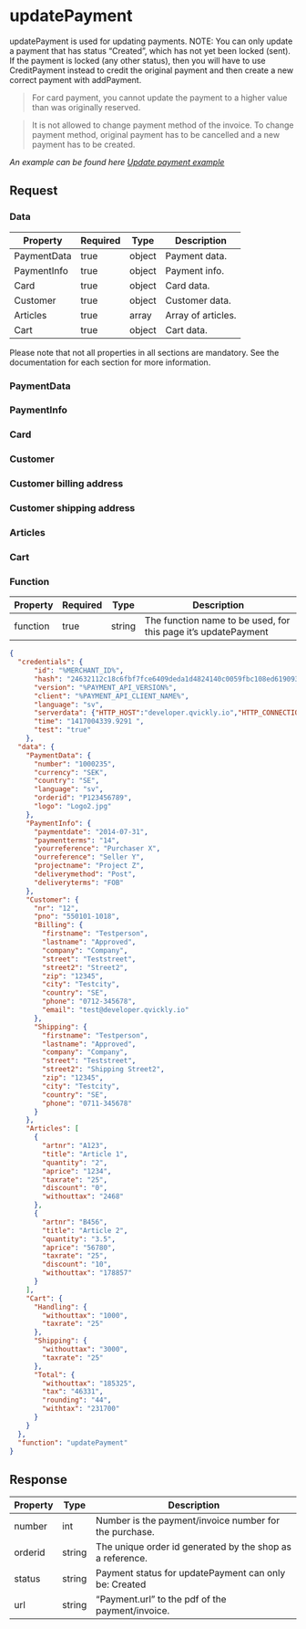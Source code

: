 # updatePayment

<include from="Snippets-PaymentAPI.md" element-id="snippet-header"></include>

updatePayment is used for updating payments. NOTE: You can only update a payment that has status “Created”, which has not yet been locked (sent).
If the payment is locked (any other status), then you will have to use CreditPayment instead to credit the original payment and then create a new correct payment with addPayment.

> For card payment, you cannot update the payment to a higher value than was originally reserved.

> It is not allowed to change payment method of the invoice. To change payment method, original payment has to be cancelled and a new payment has to be created.

*An example can be found here [Update payment example](Update-payment.md)*

## Request

### Data

| Property    | Required | Type   | Description        |
|-------------|----------|--------|--------------------|
| PaymentData | true     | object | Payment data.      |
| PaymentInfo | true     | object | Payment info.      |
| Card        | true     | object | Card data.         |
| Customer    | true     | object | Customer data.     |
| Articles    | true     | array  | Array of articles. |
| Cart        | true     | object | Cart data.         |


Please note that not all properties in all sections are mandatory. See the documentation for each section for more information.


### PaymentData

<include from="Snippets-Request.md" element-id="snippet-paymentdata" />

### PaymentInfo

<include from="Snippets-Request.md" element-id="snippet-paymentinfo" />

### Card

<include from="Snippets-Request.md" element-id="snippet-card" />

### Customer

<include from="Snippets-Request.md" element-id="snippet-customer" />

### Customer billing address 

<include from="Snippets-Request.md" element-id="snippet-billing-address" />

### Customer shipping address

<include from="Snippets-Request.md" element-id="snippet-shipping-address" />

### Articles

<include from="Snippets-Request.md" element-id="snippet-articles" />

### Cart

<include from="Snippets-Request.md" element-id="snippet-cart" />

### Function

| Property | Required | Type   | Description                                                    |
|----------|----------|--------|----------------------------------------------------------------|
| function | true     | string | The function name to be used, for this page it’s updatePayment |

```json
{
  "credentials": {
      "id": "%MERCHANT_ID%",
      "hash": "24632112c18c6fbf7fce6409deda1d4824140c0059fbc108ed6190934c47709caffcb8f8c47fd770ab53e4637e5dac1b8679faa30a248353775dbf336a67d202",
      "version": "%PAYMENT_API_VERSION%",
      "client": "%PAYMENT_API_CLIENT_NAME%",
      "language": "sv",
      "serverdata": {"HTTP_HOST":"developer.qvickly.io","HTTP_CONNECTION":"keep-alive","HTTP_CACHE_CONTROL":"max-age=0","HTTP_ACCEPT":"text\/html,application\/xhtml+xml,application\/xml;q=0.9,image\/webp,*\/*;q=0.8","HTTP_USER_AGENT":"Mozilla\/5.0 (Macintosh; Intel Mac OS X 10_10_1) AppleWebKit\/537.36 (KHTML, like Gecko) Chrome\/39.0.2171.95 Safari\/537.36","HTTP_ACCEPT_ENCODING":"gzip, deflate, sdch","HTTP_ACCEPT_LANGUAGE":"en-US,en;q=0.8","PATH":"\/sbin:\/usr\/sbin:\/bin:\/usr\/bin","SERVER_SOFTWARE":"Apache\/2.2.26 (Amazon)","SERVER_NAME":"developer.qvickly.io","SERVER_ADDR":"172.31.22.88","SERVER_PORT":"80","REMOTE_ADDR":"2.71.114.219","REMOTE_PORT":"53241","GATEWAY_INTERFACE":"CGI\/1.1","SERVER_PROTOCOL":"HTTP\/1.1","REQUEST_METHOD":"GET","QUERY_STRING":"","REQUEST_TIME":1421313644},
      "time": "1417004339.9291 ",
      "test": "true"
    },
  "data": {
    "PaymentData": {
      "number": "1000235",
      "currency": "SEK",
      "country": "SE",
      "language": "sv",
      "orderid": "P123456789",
      "logo": "Logo2.jpg"
    },
    "PaymentInfo": {
      "paymentdate": "2014-07-31",
      "paymentterms": "14",
      "yourreference": "Purchaser X",
      "ourreference": "Seller Y",
      "projectname": "Project Z",
      "deliverymethod": "Post",
      "deliveryterms": "FOB"
    },
    "Customer": {
      "nr": "12",
      "pno": "550101-1018",
      "Billing": {
        "firstname": "Testperson",
        "lastname": "Approved",
        "company": "Company",
        "street": "Teststreet",
        "street2": "Street2",
        "zip": "12345",
        "city": "Testcity",
        "country": "SE",
        "phone": "0712-345678",
        "email": "test@developer.qvickly.io"
      },
      "Shipping": {
        "firstname": "Testperson",
        "lastname": "Approved",
        "company": "Company",
        "street": "Teststreet",
        "street2": "Shipping Street2",
        "zip": "12345",
        "city": "Testcity",
        "country": "SE",
        "phone": "0711-345678"
      }
    },
    "Articles": [
      {
        "artnr": "A123",
        "title": "Article 1",
        "quantity": "2",
        "aprice": "1234",
        "taxrate": "25",
        "discount": "0",
        "withouttax": "2468"
      },
      {
        "artnr": "B456",
        "title": "Article 2",
        "quantity": "3.5",
        "aprice": "56780",
        "taxrate": "25",
        "discount": "10",
        "withouttax": "178857"
      }
    ],
    "Cart": {
      "Handling": {
        "withouttax": "1000",
        "taxrate": "25"
      },
      "Shipping": {
        "withouttax": "3000",
        "taxrate": "25"
      },
      "Total": {
        "withouttax": "185325",
        "tax": "46331",
        "rounding": "44",
        "withtax": "231700"
      }
    }
  },
  "function": "updatePayment"
}
```

## Response

| Property | Type   | Description                                               |
|----------|--------|-----------------------------------------------------------|
| number   | int    | Number is the payment/invoice number for the purchase.    |
| orderid  | string | The unique order id generated by the shop as a reference. |
| status   | string | Payment status for updatePayment can only be: Created     |
| url      | string | “Payment.url” to the pdf of the payment/invoice.          |

<include from="Snippets-Response.md" element-id="snippet-payment-json"></include>
